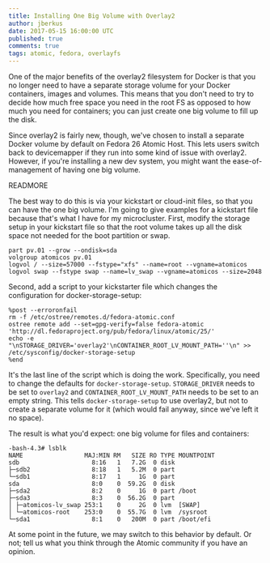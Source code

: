```yaml
---
title: Installing One Big Volume with Overlay2
author: jberkus
date: 2017-05-15 16:00:00 UTC
published: true
comments: true
tags: atomic, fedora, overlayfs
---
```


One of the major benefits of the overlay2 filesystem for Docker is that you no longer need to have a separate storage volume for your Docker containers, images and volumes.  This means that you don't need to try to decide how much free space you need in the root FS as opposed to how much you need for containers; you can just create one big volume to fill up the disk.

Since overlay2 is fairly new, though, we've chosen to install a separate Docker volume by default on Fedora 26 Atomic Host.  This lets users switch back to devicemapper if they run into some kind of issue with overlay2.  However, if you're installing a new dev system, you might want the ease-of-management of having one big volume.

READMORE

The best way to do this is via your kickstart or cloud-init files, so that you can have the one big volume.  I'm going to give examples for a kickstart file because that's what I have for my microcluster.  First, modify the storage setup in your kickstart file so that the root volume takes up all the disk space not needed for the boot partition or swap.

```
part pv.01 --grow --ondisk=sda
volgroup atomicos pv.01
logvol / --size=57000 --fstype="xfs" --name=root --vgname=atomicos
logvol swap --fstype swap --name=lv_swap --vgname=atomicos --size=2048
```

Second, add a script to your kickstarter file which changes the configuration for docker-storage-setup:

```
%post --erroronfail
rm -f /etc/ostree/remotes.d/fedora-atomic.conf
ostree remote add --set=gpg-verify=false fedora-atomic 'http://dl.fedoraproject.org/pub/fedora/linux/atomic/25/'
echo -e "\nSTORAGE_DRIVER='overlay2'\nCONTAINER_ROOT_LV_MOUNT_PATH=''\n" >> /etc/sysconfig/docker-storage-setup
%end
```

It's the last line of the script which is doing the work.  Specifically, you need to change the defaults for `docker-storage-setup`.   `STORAGE_DRIVER` needs to be set to `overlay2` and `CONTAINER_ROOT_LV_MOUNT_PATH` needs to be set to an empty string.  This tells `docker-storage-setup` to use overlay2, but not to create a separate volume for it (which would fail anyway, since we've left it no space).

The result is what you'd expect: one big volume for files and containers:

 ```
 -bash-4.3# lsblk
NAME                 MAJ:MIN RM   SIZE RO TYPE MOUNTPOINT
sdb                    8:16   1   7.2G  0 disk
├─sdb2                 8:18   1   5.2M  0 part
└─sdb1                 8:17   1     1G  0 part
sda                    8:0    0  59.2G  0 disk
├─sda2                 8:2    0     1G  0 part /boot
├─sda3                 8:3    0  56.2G  0 part
│ ├─atomicos-lv_swap 253:1    0     2G  0 lvm  [SWAP]
│ └─atomicos-root    253:0    0  55.7G  0 lvm  /sysroot
└─sda1                 8:1    0   200M  0 part /boot/efi
```

At some point in the future, we may switch to this behavior by default.  Or not; tell us what you think through the Atomic community if you have an opinion.
